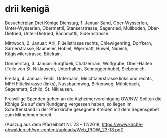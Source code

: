 # drii kenigä

Besucherplan Drei Könige
Dienstag, 1. Januar
Sand, Ober-Wysserlen, 
Unter-Wysserlen, 
Obermattli, 
Stanserstrasse, 
Sagenried, 
Müliboden, 
Ober-Dietried, 
Unter-Dietried, 
Bachmattli, 
Sidernstrasse.

Mittwoch, 2. Januar: 
Arli, 
Flüelistrasse rechts, 
Chlewigenring,
Dorfkern, 
Sarnerstrasse, 
Baumeler, 
Hobiel,
Wijermatt, 
Huwel, 
Nideich, 
Kägiswilerstrasse, 
Büelrain.

Donnerstag, 3. Januar: 
Burgflüeli, 
Chatzenrain, 
Wolfgrube, 
Ober-Halten (Teile von St. Niklausen), 
Unterhalten, 
Schneggenhubel, 
Siebeneich.

Freitag, 4. Januar: 
Feldli, 
Unterbalm, 
Melchtalerstrasse links und rechts, 
MFH Flüelistrasse (links), 
Nussbaumweg, 
Birkenweg, 
Mühlebach, 
Sagenmatt, 
Schild, 
St. Niklausen.

Freiwillige Spenden gehen an die Alzheimervereinigung OW/NW.
Sollten die Könige Sie auf dem Rundgang vergessen haben,
so liegen im Schriftenstand in der Pfarrkirche gesegnete Kreiden mit dem Segensgebet zum Mitnehmen bereit.

(Auszug aus dem Pfarreiblatt Nr. 23 – 12/2018, https://www.kirche-obwalden.ch/wp-content/uploads/Web_PfOW_23-18.pdf)

